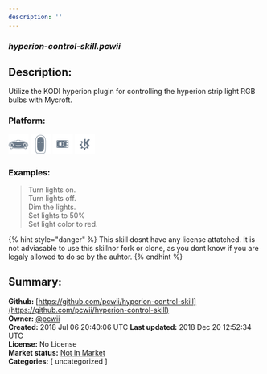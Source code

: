 ```yaml
---
description: ''
---
```


### _hyperion-control-skill.pcwii_  
## Description:  
Utilize the KODI hyperion plugin for controlling the hyperion strip light RGB bulbs with Mycroft.  
  
  
### Platform:  
 ![Mark I](../.gitbook/assets/mark-1-icon.png)  ![Mark II](../.gitbook/assets/mark-2-icon.png)  ![Picroft](../.gitbook/assets/picroft-icon.png)  ![plasmoid](../.gitbook/assets/kde.png)   
### Examples:  
> Turn lights on.  
> Turn lights off.  
> Dim the lights.  
> Set lights to 50%  
> Set light color to red.  
  
{% hint style="danger" %}
This skill dosnt have any license attatched. It is not adviasable to use this skillnor fork or clone, as you dont know if you are legaly allowed to do so by the auhtor.
{% endhint %}
  
## Summary:  
**Github:** [https://github.com/pcwii/hyperion-control-skill](https://github.com/pcwii/hyperion-control-skill)  
**Owner:** [@pcwii](https://github.com/pcwii)  
**Created:** 2018 Jul 06 20:40:06 UTC  **Last updated:** 2018 Dec 20 12:52:34 UTC  
**License:** No License  
**Market status:** [Not in Market](https://market.mycroft.ai/skill/)  
**Categories:** [ uncategorized ]   
